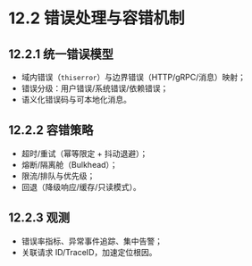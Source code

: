 # 12.2 错误处理与容错机制

## 12.2.1 统一错误模型

- 域内错误（`thiserror`）与边界错误（HTTP/gRPC/消息）映射；
- 错误分级：用户错误/系统错误/依赖错误；
- 语义化错误码与可本地化消息。

## 12.2.2 容错策略

- 超时/重试（幂等限定 + 抖动退避）；
- 熔断/隔离舱（Bulkhead）；
- 限流/排队与优先级；
- 回退（降级响应/缓存/只读模式）。

## 12.2.3 观测

- 错误率指标、异常事件追踪、集中告警；
- 关联请求 ID/TraceID，加速定位根因。
